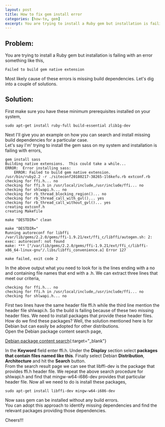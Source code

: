 ```yaml
---
layout: post
title: How to fix gem install error
categories: [how-to, gem]
excerpt: You are trying to install a Ruby gem but installation is failing with an error "Failed to build gem native extension". What is causing this error and what is the solution?
---
```


## Problem:

You are trying to install a Ruby gem but installation is failing with an error something like this,
```text
Failed to build gem native extension
```
Most likely cause of these errors is missing build dependencies. Let's dig into a couple of solutions.

## Solution:

First make sure you have these minimum prerequisites installed on your system,
```text
sudo apt-get install ruby-full build-essential zlib1g-dev
```
Next I'll give you an example on how you can search and install missing build dependencies for a particular case.  
Let's say I'm' trying to install the gem <inline-code>sass</inline-code> on my system and installation is failing with errors,
```text
gem install sass
Building native extensions.  This could take a while...
ERROR:  Error installing sass:
    ERROR: Failed to build gem native extension.
/usr/bin/ruby2.2 -r ./siteconf20180217-38265-1l6kefu.rb extconf.rb
checking for ffi.h... no
checking for ffi.h in /usr/local/include,/usr/include/ffi... no
checking for shlwapi.h... no
checking for rb_thread_blocking_region()... no
checking for rb_thread_call_with_gvl()... yes
checking for rb_thread_call_without_gvl()... yes
creating extconf.h
creating Makefile

make "DESTDIR=" clean

make "DESTDIR="
Running autoreconf for libffi
/var/lib/gems/2.2.0/gems/ffi-1.9.21/ext/ffi_c/libffi/autogen.sh: 2: exec: autoreconf: not found
make: *** ["/var/lib/gems/2.2.0/gems/ffi-1.9.21/ext/ffi_c/libffi-x86_64-linux-gnu"/.libs/libffi_convenience.a] Error 127

make failed, exit code 2
```
In the above output what you need to look for is the lines ending with a <inline-code>no</inline-code> and containing file names that end with a <inline-code>.h</inline-code>.
We can extract three lines that meet our criteria,
```text
checking for ffi.h... no
checking for ffi.h in /usr/local/include,/usr/include/ffi... no
checking for shlwapi.h... no
```
First two lines have the same header file <inline-code>ffi.h</inline-code> while the third line mention the header file <inline-code>shlwapi.h</inline-code>.
So the build is failing because of these two missing header files. We need to install packages that provide these header files.  
How do we find these packages? Well, the solution mentioned here is for Debian but can easily be adopted for other distributions.  
Open the Debian package content search page,  

[Debian package content search](https://www.debian.org/distrib/packages#search_contents){:target="_blank"}  

In the **Keyword** field enter <inline-code>ffi.h</inline-code>. Under the **Display** section select **packages that contain files named like this**. Finally select Debian **Distribution**, **Architecture** and hit the **Search** button.  
From the search result page we can see that <inline-code>libffi-dev</inline-code> is the package that provides <inline-code>ffi.h</inline-code> header file.
We repeat the above search procedure for <inline-code>shlwapi.h</inline-code> and find that <inline-code>mingw-w64-i686-dev</inline-code> provides that particular header file.
Now all we need to do is install these packages,
```text
sudo apt-get install libffi-dev mingw-w64-i686-dev
```
Now <inline-code>sass</inline-code> gem can be installed without any build errors.  
You can adopt this approach to identify missing dependencies and find the relevant packages providing those dependencies.  

Cheers!!!  
